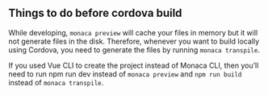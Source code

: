 ## Things to do before cordova build

While developing, `monaca preview` will cache your files in memory but it will not generate files in the disk. Therefore, whenever you want to build locally using Cordova, you need to generate the files by running `monaca transpile`.

If you used Vue CLI to create the project instead of Monaca CLI, then you’ll need to run npm run dev instead of `monaca preview` and `npm run build` instead of `monaca transpile`.